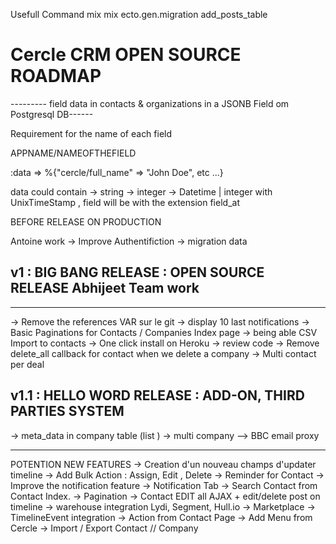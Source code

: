 Usefull Command
mix
mix ecto.gen.migration add_posts_table

# Cercle CRM OPEN SOURCE ROADMAP

--------- field data in contacts & organizations in a JSONB Field om Postgresql DB------

Requirement for the name of each field

APPNAME/NAMEOFTHEFIELD

:data => %{"cercle/full_name" => "John Doe", etc ...}

data could contain 
-> string
-> integer
-> Datetime  |  integer with UnixTimeStamp , field will be with the extension field_at


BEFORE RELEASE ON PRODUCTION

Antoine work
-> Improve Authentifiction
-> migration data

v1 : BIG BANG RELEASE : OPEN SOURCE RELEASE Abhijeet Team work
-------------------
------------------
-> Remove the references VAR sur le git
-> display 10 last notifications
-> Basic Paginations for Contacts / Companies Index page
-> being able CSV Import to contacts
-> One click install on Heroku
-> review code
-> Remove delete_all callback for contact when we delete a company
-> Multi contact per deal

v1.1 : HELLO WORD RELEASE : ADD-ON, THIRD PARTIES SYSTEM
-------------------
-> meta_data in company table (list )
-> multi company
--> BBC email proxy





--------------------------------------------------------


POTENTION NEW FEATURES
-> Creation d'un nouveau champs d'updater timeline
-> Add Bulk Action : Assign, Edit , Delete
-> Reminder for Contact
-> Improve the notification feature
-> Notification Tab
-> Search Contact from Contact Index.
-> Pagination
-> Contact EDIT all AJAX + edit/delete post on timeline
-> warehouse integration Lydi, Segment, Hull.io
-> Marketplace
-> TimelineEvent integration
-> Action from Contact Page
-> Add Menu from Cercle
-> Import / Export Contact //  Company
